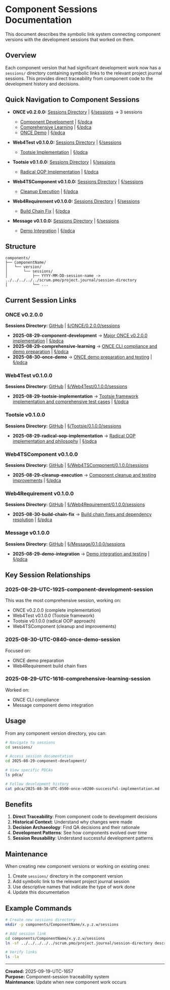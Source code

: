 # Component Sessions Documentation

This document describes the symbolic link system connecting component versions with the development sessions that worked on them.

## Overview

Each component version that had significant development work now has a `sessions/` directory containing symbolic links to the relevant project journal sessions. This provides direct traceability from component code to the development history and decisions.

## Quick Navigation to Component Sessions

- **ONCE v0.2.0.0:** [Sessions Directory](https://github.com/Cerulean-Circle-GmbH/Web4Articles/tree/dev/2025-09-19-UTC-1657/components/ONCE/0.2.0.0/sessions) | [§/sessions](./ONCE/0.2.0.0/sessions) → 3 sessions
  - [Component Development](https://github.com/Cerulean-Circle-GmbH/Web4Articles/blob/dev/2025-09-19-UTC-1657/scrum.pmo/project.journal/2025-08-29-UTC-1925-component-development-session/pdca/2025-08-30-UTC-0500-once-v0200-successful-implementation.md) | [§/pdca](../scrum.pmo/project.journal/2025-08-29-UTC-1925-component-development-session/pdca/2025-08-30-UTC-0500-once-v0200-successful-implementation.md)
  - [Comprehensive Learning](https://github.com/Cerulean-Circle-GmbH/Web4Articles/blob/dev/2025-09-19-UTC-1657/scrum.pmo/project.journal/2025-08-29-UTC-1616-comprehensive-learning-session/pdca/2025-08-29-UTC-1616-comprehensive-learning-and-once-demo-preparation.md) | [§/pdca](../scrum.pmo/project.journal/2025-08-29-UTC-1616-comprehensive-learning-session/pdca/2025-08-29-UTC-1616-comprehensive-learning-and-once-demo-preparation.md)
  - [ONCE Demo](https://github.com/Cerulean-Circle-GmbH/Web4Articles/blob/dev/2025-09-19-UTC-1657/scrum.pmo/project.journal/2025-08-30-UTC-0840-once-demo-session/pdca/2025-08-30-UTC-0840-session-start-once-demo-preparation.md) | [§/pdca](../scrum.pmo/project.journal/2025-08-30-UTC-0840-once-demo-session/pdca/2025-08-30-UTC-0840-session-start-once-demo-preparation.md)

- **Web4Test v0.1.0.0:** [Sessions Directory](https://github.com/Cerulean-Circle-GmbH/Web4Articles/tree/dev/2025-09-19-UTC-1657/components/Web4Test/0.1.0.0/sessions) | [§/sessions](./Web4Test/0.1.0.0/sessions)
  - [Tootsie Implementation](https://github.com/Cerulean-Circle-GmbH/Web4Articles/blob/dev/2025-09-19-UTC-1657/scrum.pmo/project.journal/2025-08-29-UTC-1925-component-development-session/pdca/2025-08-29-UTC-2315-web4test-tootsie-implementation.md) | [§/pdca](../scrum.pmo/project.journal/2025-08-29-UTC-1925-component-development-session/pdca/2025-08-29-UTC-2315-web4test-tootsie-implementation.md)

- **Tootsie v0.1.0.0:** [Sessions Directory](https://github.com/Cerulean-Circle-GmbH/Web4Articles/tree/dev/2025-09-19-UTC-1657/components/Tootsie/0.1.0.0/sessions) | [§/sessions](./Tootsie/0.1.0.0/sessions)
  - [Radical OOP Implementation](https://github.com/Cerulean-Circle-GmbH/Web4Articles/blob/dev/2025-09-19-UTC-1657/scrum.pmo/project.journal/2025-08-29-UTC-1925-component-development-session/pdca/2025-08-30-UTC-0130-tootsie-radical-oop-web4tscomponent-completion.md) | [§/pdca](../scrum.pmo/project.journal/2025-08-29-UTC-1925-component-development-session/pdca/2025-08-30-UTC-0130-tootsie-radical-oop-web4tscomponent-completion.md)

- **Web4TSComponent v0.1.0.0:** [Sessions Directory](https://github.com/Cerulean-Circle-GmbH/Web4Articles/tree/dev/2025-09-19-UTC-1657/components/Web4TSComponent/0.1.0.0/sessions) | [§/sessions](./Web4TSComponent/0.1.0.0/sessions)
  - [Cleanup Execution](https://github.com/Cerulean-Circle-GmbH/Web4Articles/blob/dev/2025-09-19-UTC-1657/scrum.pmo/project.journal/2025-08-29-UTC-1925-component-development-session/pdca/2025-08-29-UTC-1955-web4tscomponent-cleanup-execution.md) | [§/pdca](../scrum.pmo/project.journal/2025-08-29-UTC-1925-component-development-session/pdca/2025-08-29-UTC-1955-web4tscomponent-cleanup-execution.md)

- **Web4Requirement v0.1.0.0:** [Sessions Directory](https://github.com/Cerulean-Circle-GmbH/Web4Articles/tree/dev/2025-09-19-UTC-1657/components/Web4Requirement/0.1.0.0/sessions) | [§/sessions](./Web4Requirement/0.1.0.0/sessions)
  - [Build Chain Fix](https://github.com/Cerulean-Circle-GmbH/Web4Articles/blob/dev/2025-09-19-UTC-1657/scrum.pmo/project.journal/2025-08-30-UTC-0840-once-demo-session/pdca/2025-08-30-UTC-0945-web4requirement-build-chain-fix.md) | [§/pdca](../scrum.pmo/project.journal/2025-08-30-UTC-0840-once-demo-session/pdca/2025-08-30-UTC-0945-web4requirement-build-chain-fix.md)

- **Message v0.1.0.0:** [Sessions Directory](https://github.com/Cerulean-Circle-GmbH/Web4Articles/tree/dev/2025-09-19-UTC-1657/components/Message/0.1.0.0/sessions) | [§/sessions](./Message/0.1.0.0/sessions)
  - [Demo Integration](https://github.com/Cerulean-Circle-GmbH/Web4Articles/blob/dev/2025-09-19-UTC-1657/scrum.pmo/project.journal/2025-08-29-UTC-1616-comprehensive-learning-session/pdca/2025-08-29-UTC-1720-message-component-demo-integration.md) | [§/pdca](../scrum.pmo/project.journal/2025-08-29-UTC-1616-comprehensive-learning-session/pdca/2025-08-29-UTC-1720-message-component-demo-integration.md)

## Structure

```
components/
├── ComponentName/
│   └── version/
│       └── sessions/
│           ├── YYYY-MM-DD-session-name -> ../../../../../scrum.pmo/project.journal/session-directory
│           └── ...
```

## Current Session Links

### ONCE v0.2.0.0
**Sessions Directory:** [GitHub](https://github.com/Cerulean-Circle-GmbH/Web4Articles/tree/dev/2025-09-19-UTC-1657/components/ONCE/0.2.0.0/sessions) | [§/ONCE/0.2.0.0/sessions](./ONCE/0.2.0.0/sessions)
- **2025-08-29-component-development** → [Major ONCE v0.2.0.0 implementation](https://github.com/Cerulean-Circle-GmbH/Web4Articles/blob/dev/2025-09-19-UTC-1657/scrum.pmo/project.journal/2025-08-29-UTC-1925-component-development-session/pdca/2025-08-30-UTC-0500-once-v0200-successful-implementation.md) | [§/pdca](../scrum.pmo/project.journal/2025-08-29-UTC-1925-component-development-session/pdca/2025-08-30-UTC-0500-once-v0200-successful-implementation.md)
- **2025-08-29-comprehensive-learning** → [ONCE CLI compliance and demo preparation](https://github.com/Cerulean-Circle-GmbH/Web4Articles/blob/dev/2025-09-19-UTC-1657/scrum.pmo/project.journal/2025-08-29-UTC-1616-comprehensive-learning-session/pdca/2025-08-29-UTC-1616-comprehensive-learning-and-once-demo-preparation.md) | [§/pdca](../scrum.pmo/project.journal/2025-08-29-UTC-1616-comprehensive-learning-session/pdca/2025-08-29-UTC-1616-comprehensive-learning-and-once-demo-preparation.md)
- **2025-08-30-once-demo** → [ONCE demo preparation and testing](https://github.com/Cerulean-Circle-GmbH/Web4Articles/blob/dev/2025-09-19-UTC-1657/scrum.pmo/project.journal/2025-08-30-UTC-0840-once-demo-session/pdca/2025-08-30-UTC-0840-session-start-once-demo-preparation.md) | [§/pdca](../scrum.pmo/project.journal/2025-08-30-UTC-0840-once-demo-session/pdca/2025-08-30-UTC-0840-session-start-once-demo-preparation.md)

### Web4Test v0.1.0.0
**Sessions Directory:** [GitHub](https://github.com/Cerulean-Circle-GmbH/Web4Articles/tree/dev/2025-09-19-UTC-1657/components/Web4Test/0.1.0.0/sessions) | [§/Web4Test/0.1.0.0/sessions](./Web4Test/0.1.0.0/sessions)
- **2025-08-29-tootsie-implementation** → [Tootsie framework implementation and comprehensive test cases](https://github.com/Cerulean-Circle-GmbH/Web4Articles/blob/dev/2025-09-19-UTC-1657/scrum.pmo/project.journal/2025-08-29-UTC-1925-component-development-session/pdca/2025-08-29-UTC-2315-web4test-tootsie-implementation.md) | [§/pdca](../scrum.pmo/project.journal/2025-08-29-UTC-1925-component-development-session/pdca/2025-08-29-UTC-2315-web4test-tootsie-implementation.md)

### Tootsie v0.1.0.0
**Sessions Directory:** [GitHub](https://github.com/Cerulean-Circle-GmbH/Web4Articles/tree/dev/2025-09-19-UTC-1657/components/Tootsie/0.1.0.0/sessions) | [§/Tootsie/0.1.0.0/sessions](./Tootsie/0.1.0.0/sessions)
- **2025-08-29-radical-oop-implementation** → [Radical OOP implementation and philosophy](https://github.com/Cerulean-Circle-GmbH/Web4Articles/blob/dev/2025-09-19-UTC-1657/scrum.pmo/project.journal/2025-08-29-UTC-1925-component-development-session/pdca/2025-08-30-UTC-0130-tootsie-radical-oop-web4tscomponent-completion.md) | [§/pdca](../scrum.pmo/project.journal/2025-08-29-UTC-1925-component-development-session/pdca/2025-08-30-UTC-0130-tootsie-radical-oop-web4tscomponent-completion.md)

### Web4TSComponent v0.1.0.0
**Sessions Directory:** [GitHub](https://github.com/Cerulean-Circle-GmbH/Web4Articles/tree/dev/2025-09-19-UTC-1657/components/Web4TSComponent/0.1.0.0/sessions) | [§/Web4TSComponent/0.1.0.0/sessions](./Web4TSComponent/0.1.0.0/sessions)
- **2025-08-29-cleanup-execution** → [Component cleanup and testing improvements](https://github.com/Cerulean-Circle-GmbH/Web4Articles/blob/dev/2025-09-19-UTC-1657/scrum.pmo/project.journal/2025-08-29-UTC-1925-component-development-session/pdca/2025-08-29-UTC-1955-web4tscomponent-cleanup-execution.md) | [§/pdca](../scrum.pmo/project.journal/2025-08-29-UTC-1925-component-development-session/pdca/2025-08-29-UTC-1955-web4tscomponent-cleanup-execution.md)

### Web4Requirement v0.1.0.0
**Sessions Directory:** [GitHub](https://github.com/Cerulean-Circle-GmbH/Web4Articles/tree/dev/2025-09-19-UTC-1657/components/Web4Requirement/0.1.0.0/sessions) | [§/Web4Requirement/0.1.0.0/sessions](./Web4Requirement/0.1.0.0/sessions)
- **2025-08-30-build-chain-fix** → [Build chain fixes and dependency resolution](https://github.com/Cerulean-Circle-GmbH/Web4Articles/blob/dev/2025-09-19-UTC-1657/scrum.pmo/project.journal/2025-08-30-UTC-0840-once-demo-session/pdca/2025-08-30-UTC-0945-web4requirement-build-chain-fix.md) | [§/pdca](../scrum.pmo/project.journal/2025-08-30-UTC-0840-once-demo-session/pdca/2025-08-30-UTC-0945-web4requirement-build-chain-fix.md)

### Message v0.1.0.0
**Sessions Directory:** [GitHub](https://github.com/Cerulean-Circle-GmbH/Web4Articles/tree/dev/2025-09-19-UTC-1657/components/Message/0.1.0.0/sessions) | [§/Message/0.1.0.0/sessions](./Message/0.1.0.0/sessions)
- **2025-08-29-demo-integration** → [Demo integration and testing](https://github.com/Cerulean-Circle-GmbH/Web4Articles/blob/dev/2025-09-19-UTC-1657/scrum.pmo/project.journal/2025-08-29-UTC-1616-comprehensive-learning-session/pdca/2025-08-29-UTC-1720-message-component-demo-integration.md) | [§/pdca](../scrum.pmo/project.journal/2025-08-29-UTC-1616-comprehensive-learning-session/pdca/2025-08-29-UTC-1720-message-component-demo-integration.md)

## Key Session Relationships

### 2025-08-29-UTC-1925-component-development-session
This was the most comprehensive session, working on:
- ONCE v0.2.0.0 (complete implementation)
- Web4Test v0.1.0.0 (Tootsie framework)
- Tootsie v0.1.0.0 (radical OOP approach)
- Web4TSComponent (cleanup and improvements)

### 2025-08-30-UTC-0840-once-demo-session
Focused on:
- ONCE demo preparation
- Web4Requirement build chain fixes

### 2025-08-29-UTC-1616-comprehensive-learning-session
Worked on:
- ONCE CLI compliance
- Message component demo integration

## Usage

From any component version directory, you can:

```bash
# Navigate to sessions
cd sessions/

# Access session documentation
cd 2025-08-29-component-development/

# View specific PDCAs
ls pdca/

# Follow development history
cat pdca/2025-08-30-UTC-0500-once-v0200-successful-implementation.md
```

## Benefits

1. **Direct Traceability**: From component code to development decisions
2. **Historical Context**: Understand why changes were made
3. **Decision Archaeology**: Find QA decisions and their rationale
4. **Development Patterns**: See how components evolved over time
5. **Session Reusability**: Understand successful development patterns

## Maintenance

When creating new component versions or working on existing ones:

1. Create `sessions/` directory in the component version
2. Add symbolic link to the relevant project journal session
3. Use descriptive names that indicate the type of work done
4. Update this documentation

## Example Commands

```bash
# Create new sessions directory
mkdir -p components/ComponentName/x.y.z.w/sessions

# Add session link
cd components/ComponentName/x.y.z.w/sessions
ln -sf ../../../../../scrum.pmo/project.journal/session-directory descriptive-name

# Verify links
ls -la
```

---

**Created:** 2025-09-19-UTC-1657  
**Purpose:** Component-session traceability system  
**Maintenance:** Update when new component work occurs